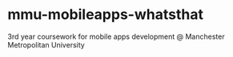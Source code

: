 # mmu-mobileapps-whatsthat
3rd year coursework for mobile apps development @ Manchester Metropolitan University
